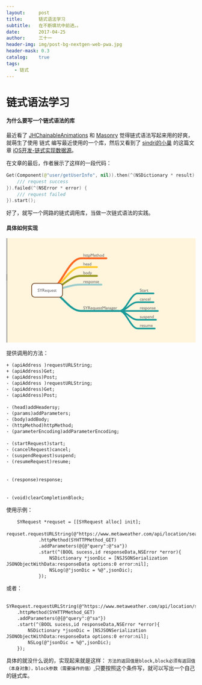 ```yaml
---
layout:     post
title:      链式语法学习
subtitle:   在不断填坑中前进。。
date:       2017-04-25
author:     三十一
header-img: img/post-bg-nextgen-web-pwa.jpg
header-mask: 0.3
catalog:    true
tags:
   - 链式
---
```


# 链式语法学习

#### 为什么要写一个链式语法的库
最近看了 [JHChainableAnimations](https://github.com/jhurray/JHChainableAnimations) 和 [Masonry](https://github.com/SnapKit/Masonry) 觉得链式语法写起来用的好爽，就萌生了使用 链式 编写最近使用的一个库，然后又看到了 [sindri的小巢](http://www.jianshu.com/u/0cf7d455eb9e) 的这篇文章 [iOS开发-链式实现数据源](http://www.jianshu.com/p/031818e48550)。

在文章的最后，作者展示了这样的一段代码：

```swift
Get(Component(@"user/getUserInfo", nil)).then(^(NSDictionary * result) {
    /// request success
}).failed(^(NSError * error) {
    /// request failed
}).start();
```

好了，就写一个网路的链式调用库，当做一次链式语法的实践。

#### 具体如何实现

![](/img/SYrequest.png)



提供调用的方法：

```
+ (apiAddress )requestURLString;
+ (apiAddress)Get;
+ (apiAddress)Post;
- (apiAddress )requestURLString;
- (apiAddress)Get;
- (apiAddress)Post;

- (head)addHeadersy;
- (params)addParameters;
- (body)addBody;
- (httpMethod)httpMethod;
- (parameterEncoding)addParameterEncoding;

- (startRequest)start;
- (cancelRequest)cancel;
- (suspendRequest)suspend;
- (resumeRequest)resume;


- (response)response;


- (void)clearCompletionBlock;
```



使用示例：

```
    SYRequest *requset = [[SYRequest alloc] init];
    requset.requestURLString(@"https://www.metaweather.com/api/location/search/")
            .httpMethod(SYHTTPMethod_GET)
            .addParameters(@{@"query":@"sa"})
            .start(^(BOOL sucess,id responseData,NSError *error){
                NSDictionary *jsonDic = [NSJSONSerialization JSONObjectWithData:responseData options:0 error:nil];
                NSLog(@"jsonDic = %@",jsonDic);
            });
```

或者：

```
    SYRequest.requestURLString(@"https://www.metaweather.com/api/location/search/")
    .httpMethod(SYHTTPMethod_GET)
    .addParameters(@{@"query":@"sa"})
    .start(^(BOOL sucess,id responseData,NSError *error){
        NSDictionary *jsonDic = [NSJSONSerialization JSONObjectWithData:responseData options:0 error:nil];
        NSLog(@"jsonDic = %@",jsonDic);
    });
```

具体的就没什么说的，实现起来就是这样： `方法的返回值是block,block必须有返回值（本身对象），block参数（需要操作的值）`,只要按照这个条件写，就可以写出一个自己的链式库。

